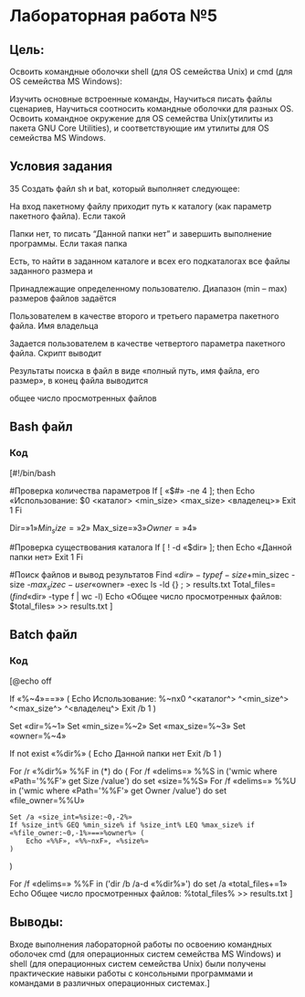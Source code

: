 # Лабораторная работа №5
## Цель:
Освоить командные оболочки shell (для OS семейства Unix) и cmd (для OS семейства MS Windows):

Изучить основные встроенные команды,
Научиться писать файлы сценариев,
Научиться соотносить командные оболочки для разных OS.
Освоить командное окружение для OS семейства Unix(утилиты из пакета GNU Core Utilities), и соответствующие им утилиты для OS семейства MS Windows.






## Условия задания
35 Создать файл sh и bat, который выполняет следующее:

На вход пакетному файлу приходит путь к каталогу (как параметр пакетного файла). Если такой

Папки нет, то писать “Данной папки нет” и завершить выполнение программы. Если такая папка

Есть, то найти в заданном каталоге и всех его подкаталогах все файлы заданного размера и

Принадлежащие определенному пользователю. Диапазон (min – max) размеров файлов задаётся

Пользователем в качестве второго и третьего параметра пакетного файла. Имя владельца

Задается пользователем в качестве четвертого параметра пакетного файла. Скрипт выводит

Результаты поиска в файл в виде «полный путь, имя файла, его размер», в конец файла выводится

общее число просмотренных файлов






## Bash файл
### Код
[#!/bin/bash

#Проверка количества параметров
If [ «$#» -ne 4 ]; then
    Echo «Использование: $0 <каталог> <min_size> <max_size> <владелец>»
    Exit 1
Fi

Dir=»$1»
Min_size=»$2»
Max_size=»$3»
Owner=»$4»

#Проверка существования каталога
If [ ! -d «$dir» ]; then
    Echo «Данной папки нет»
    Exit 1
Fi

#Поиск файлов и вывод результатов
Find «$dir» -type f -size +$min_sizec -size -$max_sizec -user «$owner» -exec ls -ld {} \; > results.txt
Total_files=$(find «$dir» -type f | wc -l)
Echo «Общее число просмотренных файлов: $total_files» >> results.txt
]





## Batch файл
### Код
[@echo off

If «%~4»==»» (
    Echo Использование: %~nx0 ^<каталог^> ^<min_size^> ^<max_size^> ^<владелец^>
    Exit /b 1
)

Set «dir=%~1»
Set «min_size=%~2»
Set «max_size=%~3»
Set «owner=%~4»

If not exist «%dir%» (
    Echo Данной папки нет
    Exit /b 1
)

For /r «%dir%» %%F in (*) do (
    For /f «delims=» %%S in ('wmic where «Path='%%F'» get Size /value') do set «size=%%S»
    For /f «delims=» %%U in ('wmic where «Path='%%F'» get Owner /value') do set «file_owner=%%U»

    Set /a «size_int=%size:~0,-2%»
    If %size_int% GEQ %min_size% if %size_int% LEQ %max_size% if «%file_owner:~0,-1%»==»%owner%» (
        Echo «%%F», «%%~nxF», «%size%»
    )
)

For /f «delims=» %%F in ('dir /b /a-d «%dir%»') do set /a «total_files+=1»
Echo Общее число просмотренных файлов: %total_files% >> results.txt
]




## Выводы:
Входе выполнения лабораторной работы по освоению командных 
оболочек cmd (для операционных систем семейства MS Windows) и shell 
(для операционных систем семейства Unix) были получены практические навыки 
работы с консольными программами и командами в различных операционных системах.]
